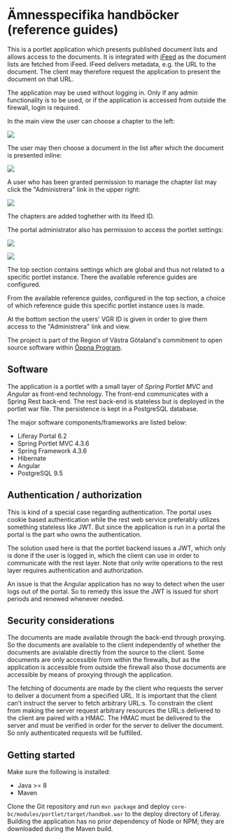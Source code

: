 # Ämnesspecifika handböcker (reference guides)

This is a portlet application which presents published document lists and allows access to the documents. It is integrated 
with [iFeed](https://github.com/Vastra-Gotalandsregionen/oppna-program-ifeed) as the document lists are fetched from
iFeed. IFeed delivers metadata, e.g. the URL to the document. The client may therefore request the application to
present the document on that URL.

The application may be used without logging in. Only if any admin functionality is to be used, or if the application is
accessed from outside the firewall, login is required.

In the main view the user can choose a chapter to the left:

![](https://github.com/Vastra-Gotalandsregionen/handbok/raw/master/doc/1.png)

The user may then choose a document in the list after which the document is presented inline:

![](https://github.com/Vastra-Gotalandsregionen/handbok/raw/master/doc/2.png)

A user who has been granted permission to manage the chapter list may click the "Administrera" link in the upper right:

![](https://github.com/Vastra-Gotalandsregionen/handbok/raw/master/doc/4.png)

The chapters are added toghether with its Ifeed ID.

The portal administrator also has permission to access the portlet settings:

![](https://github.com/Vastra-Gotalandsregionen/handbok/raw/master/doc/3.png)

![](https://github.com/Vastra-Gotalandsregionen/handbok/raw/master/doc/5.png)

The top section contains settings which are global and thus not related to a specific portlet instance. There the
available reference guides are configured.

From the available reference guides, configured in the top section, a choice of which reference guide this
specific portlet instance uses is made.

At the bottom section the users' VGR ID is given in order to give them access to the "Administrera" link and view.

The project is part of the Region of Västra Götaland's commitment to open source software within
[Öppna Program](http://vastra-gotalandsregionen.github.io/oppna-program/). 

## Software

The application is a portlet with a small layer of <i>Spring Portlet MVC</i> and <i>Angular</i> as front-end technology.
The front-end communicates with a Spring Rest back-end. The rest back-end is stateless but is deployed in the portlet
war file. The persistence is kept in a PostgreSQL database.

The major software components/frameworks are listed below:

* Liferay Portal 6.2
* Spring Portlet MVC 4.3.6
* Spring Framework 4.3.6
* Hibernate
* Angular
* PostgreSQL 9.5

## Authentication / authorization

This is kind of a special case regarding authentication. The portal uses cookie based authentication while the rest
web service preferably utilizes something stateless like JWT. But since the application is run in a portal the portal is
the part who owns the authentication.

The solution used here is that the portlet backend issues a JWT, which only is done if the user is logged in, which the
client can use in order to communicate with the rest layer. Note that only write operations to the rest layer requires
authentication and authorization.

An issue is that the Angular application has no way to detect when the user logs out of the portal. So to remedy this
issue the JWT is issued for short periods and renewed whenever needed.

## Security considerations

The documents are made available through the back-end through proxying. So the documents are available to the client
independently of whether the documents are avialable directly from the source to the client. Some documents are only
accessible from within the firewalls, but as the application is accessible from outside the firewall also those
documents are accessible by means of proxying through the application.

The fetching of documents are made by the client who requests the server to deliver a document from a specified URL. It
is important that the client can't instruct the server to fetch arbitrary URL:s. To constrain the client from making the
server request arbitrary resources the URL:s delivered to the client are paired with a HMAC. The HMAC must be delivered
to the server and must be verified in order for the server to deliver the document. So only authenticated requests will
be fulfilled.

## Getting started

Make sure the following is installed:

* Java >= 8
* Maven

Clone the Git repository and run `mvn package` and deploy `core-bc/modules/portlet/target/handbok.war` to the deploy
directory of Liferay. Building the application has no prior dependency of Node or NPM; they are downloaded during the
Maven build.

